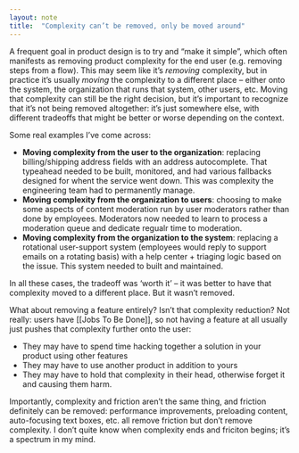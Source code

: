 ```yaml
---
layout: note
title:  "Complexity can’t be removed, only be moved around"
---
```

A frequent goal in product design is to try and “make it simple”, which often manifests as removing product complexity for the end user (e.g. removing steps from a flow). This may seem like it’s *removing* complexity, but in practice it’s usually *moving* the complexity to a different place – either onto the system, the organization that runs that system, other users, etc. Moving that complexity can still be the right decision, but it’s important to recognize that it’s not being removed altogether: it’s just somewhere else, with different tradeoffs that might be better or worse depending on the context.

Some real examples I’ve come across:
- **Moving complexity from the user to the organization**: replacing billing/shipping address fields with an address autocomplete. That typeahead needed to be built, monitored, and had various fallbacks designed for whent the service went down. This was complexity the engineering team had to permanently manage.
- **Moving complexity from the organization to users**: choosing to make some aspects of content moderation run by user moderators rather than done by employees. Moderators now needed to learn to process a moderation queue and dedicate regualr time to moderation.
- **Moving complexity from the organization to the system**: replacing a rotational user-support system (employees would reply to support emails on a rotating basis) with a help center + triaging logic based on the issue. This system needed to built and maintained.

In all these cases, the tradeoff was ‘worth it’ – it was better to have that complexity moved to a different place. But it wasn’t removed.

What about removing a feature entirely? Isn’t that complexity reduction? Not really: users have [[Jobs To Be Done]], so not having a feature at all usually just pushes that complexity further onto the user:
- They may have to spend time hacking together a solution in your product using other features
- They may have to use another product in addition to yours
- They may have to hold that complexity in their head, otherwise forget it and causing them harm. 

Importantly, complexity and friction aren’t the same thing, and friction definitely can be removed: performance improvements, preloading content, auto-focusing text boxes, etc. all remove friction but don’t remove complexity. I don’t quite know when complexity ends and friciton begins; it’s a spectrum in my mind.